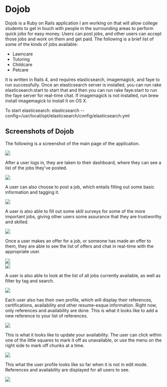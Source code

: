 <h1>Dojob</h1>
<p>Dojob is a Ruby on Rails application I am working on that will allow college students to get in touch with people in the surrounding areas to perform quick jobs for easy money. Users can post jobs, and other users can accept those jobs and work on them and get paid. The following is a brief list of some of the kinds of jobs available:</p>
<ul>
<li>Lawncare</li>
<li>Tutoring</li>
<li>Childcare</li>
<li>Petcare</li>
</ul>

<p>It is written in Rails 4, and requires elasticsearch, imagemagick, and faye to run successfully. Once an elasticsearch server is installed, you can run rake elasticsearch:start to start that and then you can run rake faye:start to run the faye server for real-time chat. If imagemagick is not installed, run brew install imagemagick to install it on OS X.</p>
<p> To start elasticsearch:
elasticsearch --config=/usr/local/opt/elasticsearch/config/elasticsearch.yml
</p>

<h2>Screenshots of Dojob</h2>
<p>The following is a screenshot of the main page of the application.</p>
<img src="./app/assets/images/readme_imgs/main.png">
<br>

<p>After a user logs in, they are taken to their dashboard, where they can see a list of the jobs they've posted.</p>
<img src="./app/assets/images/readme_imgs/dashboard1.png">
<br>

<p>A user can also choose to post a job, which entails filling out some basic information and tagging it.</p>
<img src="./app/assets/images/readme_imgs/dashboard2.png">
<br>

<p>A user is also able to fill out some skill surveys for some of the more important jobs, giving other users some assurance that they are trustworthy and skilled.</p>
<img src="./app/assets/images/readme_imgs/dashboard3.png">
<br>

<p>Once a user makes an offer for a job, or someone has made an offer to them, they are able to see the list of offers and chat in real-time with the appropriate user.</p>
<img src="./app/assets/images/readme_imgs/offers1.png">
<br>
<img src="./app/assets/images/readme_imgs/offers2.png">
<br>

<p>A user is also able to look at the list of all jobs currently available, as well as filter by tag and search.</p>
<img src="./app/assets/images/readme_imgs/jobs.png">
<br>

<p>Each user also has their own profile, which will display their references, certifications, availability and other resume-esque information. Right now, only references and availability are done. This is what it looks like to add a new reference to your list of references.</p>
<img src="./app/assets/images/readme_imgs/add_refs.png">
<br>

<p>This is what it looks like to update your availability. The user can click within one of the little squares to mark it off as unavailable, or use the menu on the right side to mark off chunks at a time.</p>
<img src="./app/assets/images/readme_imgs/avail.png">
<br>

<p>This what the user profile looks like so far when it is not in edit mode. References and availability are displayed for all users to see.</p>
<img src="./app/assets/images/readme_imgs/profile.png">
<br>
